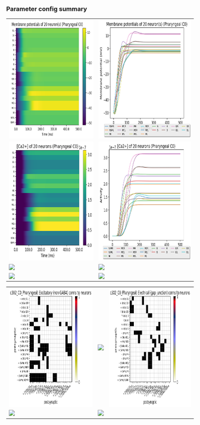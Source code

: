 ### Parameter config summary 
<table>

<tr>
  <td><a href="neurons_C0_Pharyngeal.png"><img alt=" " src="neurons_C0_Pharyngeal.png" height="320"/></a></td>
  <td><a href="traces_neuron_Pharyngeal_C0.png"><img alt=" " src="traces_neuron_Pharyngeal_C0.png" height="320"/></a></td>
</tr>

<tr>
  <td><a href="neuron_activity_C0_Pharyngeal.png"><img alt=" " src="neuron_activity_C0_Pharyngeal.png" height="320"/></a></td>
  <td><a href="traces_neuron_activity_Pharyngeal_C0.png"><img alt=" " src="traces_neuron_activity_Pharyngeal_C0.png" height="320"/></a></td>
</tr>

<tr>
  <td><a href="muscles_C0_Pharyngeal.png"><img alt=" " src="muscles_C0_Pharyngeal.png" height="320"/></a></td>
  <td><a href="traces_muscles_Pharyngeal_C0.png"><img alt=" " src="traces_muscles_Pharyngeal_C0.png" height="320"/></a></td>
</tr>

<tr>
  <td><a href="muscle_activity_C0_Pharyngeal.png"><img alt=" " src="muscle_activity_C0_Pharyngeal.png" height="320"/></a></td>
  <td><a href="traces_muscles_activity_Pharyngeal_C0.png"><img alt=" " src="traces_muscles_activity_Pharyngeal_C0.png" height="320"/></a></td>
</tr>
</table>
<table>

<tr><td><a href="c302_C0_Pharyngeal_exc_to_neurons.png"><img alt=" " src="c302_C0_Pharyngeal_exc_to_neurons.png" height="320"/></a></td>

  <td><a href="c302_C0_Pharyngeal_inh_to_neurons.png"><img alt=" " src="c302_C0_Pharyngeal_inh_to_neurons.png" height="320"/></a></td>

  <td><a href="c302_C0_Pharyngeal_elec_neurons_neurons.png"><img alt=" " src="c302_C0_Pharyngeal_elec_neurons_neurons.png" height="320"/></a></td></tr>

<tr><td><a href="c302_C0_Pharyngeal_exc_to_muscles.png"><img alt=" " src="c302_C0_Pharyngeal_exc_to_muscles.png" height="320"/></a></td>

  <td><a href="c302_C0_Pharyngeal_inh_to_muscles.png"><img alt=" " src="c302_C0_Pharyngeal_inh_to_muscles.png" height="320"/></a></td></tr>
</table>
